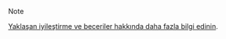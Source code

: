 > [!NOTE]
> [Yaklaşan iyileştirme ve beceriler hakkında daha fazla bilgi edinin](https://aka.ms/hdinsightnew).
